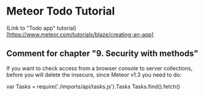# Meteor Todo Tutorial

(Link to "Todo app" tutorial)[https://www.meteor.com/tutorials/blaze/creating-an-app]

## Comment for chapter "9. Security with methods"

If you want to check access from a browser console to server collections,
before you will delete the insecure, since Meteor v1.3 you need to do:

  var Tasks = require('./imports/api/tasks.js').Tasks
  Tasks.find().fetch()

